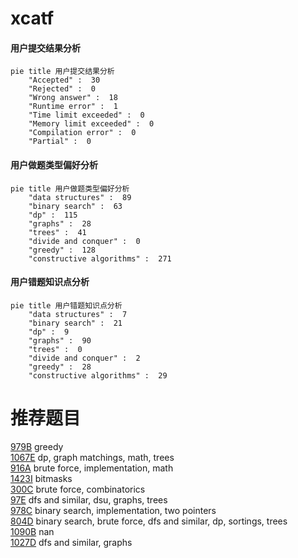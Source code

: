 # xcatf

<!-- tabs:start -->



#### **用户提交结果分析**

```mermaid
pie title 用户提交结果分析
    "Accepted" :  30
    "Rejected" :  0
    "Wrong answer" :  18
    "Runtime error" :  1
    "Time limit exceeded" :  0
    "Memory limit exceeded" :  0
    "Compilation error" :  0
    "Partial" :  0
```

#### **用户做题类型偏好分析**

```mermaid
pie title 用户做题类型偏好分析
    "data structures" :  89
    "binary search" :  63
    "dp" :  115
    "graphs" :  28
    "trees" :  41
    "divide and conquer" :  0
    "greedy" :  128
    "constructive algorithms" :  271
```
#### **用户错题知识点分析**

```mermaid
pie title 用户错题知识点分析
    "data structures" :  7
    "binary search" :  21
    "dp" :  9
    "graphs" :  90
    "trees" :  0
    "divide and conquer" :  2
    "greedy" :  28
    "constructive algorithms" :  29
```



<!-- tabs:end -->
# 推荐题目
[979B](https://codeforces.com/contest/979/problem/B)		greedy		  
[1067E](https://codeforces.com/contest/1067/problem/E)		dp,
                        graph matchings,
                        math,
                        trees		  
[916A](https://codeforces.com/contest/916/problem/A)		brute force,
                        implementation,
                        math		  
[1423I](https://codeforces.com/contest/1423/problem/I)		bitmasks		  
[300C](https://codeforces.com/contest/300/problem/C)		brute force,
                        combinatorics		  
[97E](https://codeforces.com/contest/97/problem/E)		dfs and similar,
                        dsu,
                        graphs,
                        trees		  
[978C](https://codeforces.com/contest/978/problem/C)		binary search,
                        implementation,
                        two pointers		  
[804D](https://codeforces.com/contest/804/problem/D)		binary search,
                        brute force,
                        dfs and similar,
                        dp,
                        sortings,
                        trees		  
[1090B](https://codeforces.com/contest/1090/problem/B)		nan		  
[1027D](https://codeforces.com/contest/1027/problem/D)		dfs and similar,
                        graphs		  
